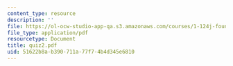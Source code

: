 ```yaml
---
content_type: resource
description: ''
file: https://ol-ocw-studio-app-qa.s3.amazonaws.com/courses/1-124j-foundations-of-software-engineering-fall-2000/51622b8ab390711a77f74b4d345e6810_quiz2.pdf
file_type: application/pdf
resourcetype: Document
title: quiz2.pdf
uid: 51622b8a-b390-711a-77f7-4b4d345e6810
---
```


